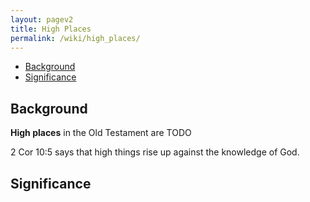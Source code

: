```yaml
---
layout: pagev2
title: High Places
permalink: /wiki/high_places/
---
```

- [Background](#background)
- [Significance](#significance)

## Background

**High places** in the Old Testament are TODO 

2 Cor 10:5 says that high things rise up against the knowledge of God.

## Significance
